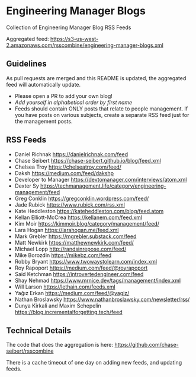 # Engineering Manager Blogs

Collection of Engineering Manager Blog RSS Feeds

Aggregated feed: https://s3-us-west-2.amazonaws.com/rsscombine/engineering-manager-blogs.xml

## Guidelines

As pull requests are merged and this README is updated, the aggregated feed will automatically update.

- Please open a PR to add your own blog!
- *Add yourself in alphabetical order by first name*
- Feeds should contain ONLY posts that relate to people management. If you have posts on various subjects, create a separate RSS feed just for the management posts.

## RSS Feeds

- Daniel Richnak https://danielrichnak.com/feed
- Chase Seibert https://chase-seibert.github.io/blog/feed.xml
- Chelsea Troy https://chelseatroy.com/feed/
- Daksh https://medium.com/feed/dakshp
- Developer to Manager https://devtomanager.com/interviews/atom.xml
- Dexter Sy https://techmanagement.life/category/engineering-management/feed
- Greg Conklin https://gregconklin.wordpress.com/feed/
- Jade Rubick https://www.rubick.com/rss.xml
- Kate Heddleston https://kateheddleston.com/blog/feed.atom
- Kellan Elliott-McCrea https://kellanem.com/feed.xml 
- Kim Moir https://kimmoir.blog/category/management/feed/
- Lara Hogan https://larahogan.me/feed.xml
- Mark Grebler https://mgrebler.substack.com/feed
- Matt Newkirk https://matthewnewkirk.com/feed/
- Michael Lopp http://randsinrepose.com/feed/
- Mike Borozdin https://mikebz.com/feed
- Robby Bryant https://www.twowaystolearn.com/index.xml
- Roy Rapoport https://medium.com/feed/@royrapoport
- Said Ketchman https://introvertedengineer.com/feed
- Shay Nehmad https://www.mrnice.dev/tags/management/index.xml
- Will Larson https://lethain.com/feeds.xml
- Yağız Erkan https://medium.com/feed/@yagiz/
- Nathan Broslawsky https://www.nathanbroslawsky.com/newsletter/rss/
- Dunya Kirkali and Maxim Schepelin https://blog.incrementalforgetting.tech/feed

## Technical Details

The code that does the aggregation is here: https://github.com/chase-seibert/rsscombine

There is a cache timeout of one day on adding new feeds, and updating feeds.
